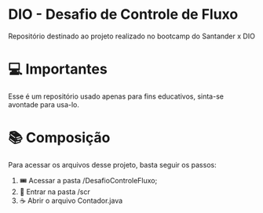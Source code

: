 # DIO - Desafio de Controle de Fluxo

Repositório destinado ao projeto realizado no bootcamp do Santander x DIO

# 💻 Importantes

Esse é um repositório usado apenas para fins educativos, sinta-se avontade para usa-lo.

# 📚 Composição

Para acessar os arquivos desse projeto, basta seguir os passos:

1. 🎟️ Acessar a pasta /DesafioControleFluxo;
2. 📁 Entrar na pasta /scr
3. ☕ Abrir o arquivo Contador.java

